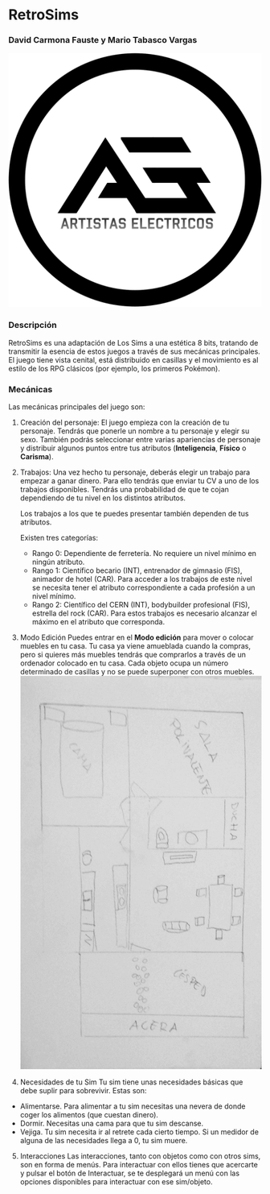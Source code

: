 # RetroSims
### David Carmona Fauste y Mario Tabasco Vargas
![](Readme-Images/AE.png)

### Descripción
RetroSims es una adaptación de Los Sims a una
estética 8 bits, tratando de transmitir la esencia de estos juegos a través de sus
mecánicas principales. El juego tiene vista cenital, está distribuido en casillas y el movimiento es
al estilo de los RPG clásicos (por ejemplo, los primeros Pokémon).

### Mecánicas
Las mecánicas principales del juego son:
1. Creación del personaje:
  El juego empieza con la creación de tu personaje. Tendrás que ponerle un nombre
  a tu personaje y elegir su sexo. También podrás seleccionar entre 
  varias apariencias de personaje y distribuir algunos puntos entre tus atributos (**Inteligencia**, **Físico** o **Carisma**). 
  
2. Trabajos:
  Una vez hecho tu personaje, deberás elegir un trabajo para empezar a ganar dinero.
  Para ello tendrás que enviar tu CV a uno de los trabajos disponibles.
  Tendrás una probabilidad de que te cojan dependiendo de tu nivel en los distintos atributos.
  
    Los trabajos a los que te puedes presentar también dependen de tus atributos.

    Existen tres categorías:
    * Rango 0: Dependiente de ferretería. No requiere un nivel mínimo en ningún atributo.
    * Rango 1: Científico becario (INT), entrenador de gimnasio (FIS), 
    animador de hotel (CAR).
    Para acceder a los trabajos de este nivel se necesita tener el atributo
    correspondiente a cada profesión a un nivel mínimo.
    * Rango 2: Científico del CERN (INT), bodybuilder profesional (FIS),
    estrella del rock (CAR).
    Para estos trabajos es necesario alcanzar el máximo en el atributo que corresponda.
    
3. Modo Edición
  Puedes entrar en el **Modo edición** para mover o colocar muebles en tu casa.
  Tu casa ya viene amueblada cuando la compras, pero si quieres más muebles tendrás que comprarlos 
  a través de un ordenador colocado en tu casa.
  Cada objeto ocupa un número determinado de casillas y no se puede superponer con otros muebles.
  ![](Readme-Images/plano.jpg)
  
4. Necesidades de tu Sim
  Tu sim tiene unas necesidades básicas que debe suplir para sobrevivir. Estas son:
  - Alimentarse. Para alimentar a tu sim necesitas una nevera de donde coger los alimentos (que cuestan dinero).
  - Dormir. Necesitas una cama para que tu sim descanse.
  - Vejiga. Tu sim necesita ir al retrete cada cierto tiempo.
  Si un medidor de alguna de las necesidades llega a 0, tu sim muere.
  
5. Interacciones
  Las interacciones, tanto con objetos como con otros sims, son en forma de menús. 
  Para interactuar con ellos tienes que acercarte y pulsar el botón de Interactuar, se te desplegará
  un menú con las opciones disponibles para interactuar con ese sim/objeto.